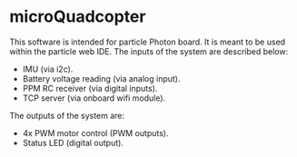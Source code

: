 # microQuadcopter

This software is intended for particle Photon board. It is meant to be used within the particle web IDE.
The inputs of the system are described below:
  - IMU (via i2c).
  - Battery voltage reading (via analog input).
  - PPM RC receiver (via digital inputs).
  - TCP server (via onboard wifi module).
  
The outputs of the system are:
  - 4x PWM motor control (PWM outputs).
  - Status LED (digital output).